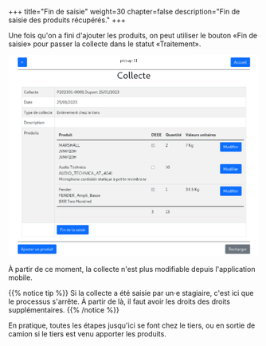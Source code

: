 +++
title="Fin de saisie"
weight=30
chapter=false
description="Fin de saisie des produits récupérés."
+++

Une fois qu'on a fini d'ajouter les produits, on peut utiliser le bouton
«Fin de saisie» pour passer la collecte dans le statut «Traitement».

![Fin de saisie](./../../images/mobile_pickup_validate.png?classes=shadow,border&height=200px)

À partir de ce moment, la collecte n'est plus modifiable depuis l'application mobile.

{{% notice tip %}}
Si la collecte a été saisie par un⋅e stagiaire, c'est ici que le processus s'arrête.
À partir de là, il faut avoir les droits des droits supplémentaires.
{{% /notice %}}

En pratique, toutes les étapes jusqu'ici se font chez le tiers, ou en sortie
de camion si le tiers est venu apporter les produits.
